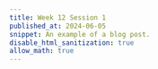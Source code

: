 ```yaml
---
title: Week 12 Session 1
published_at: 2024-06-05
snippet: An example of a blog post.
disable_html_sanitization: true
allow_math: true
---
```

